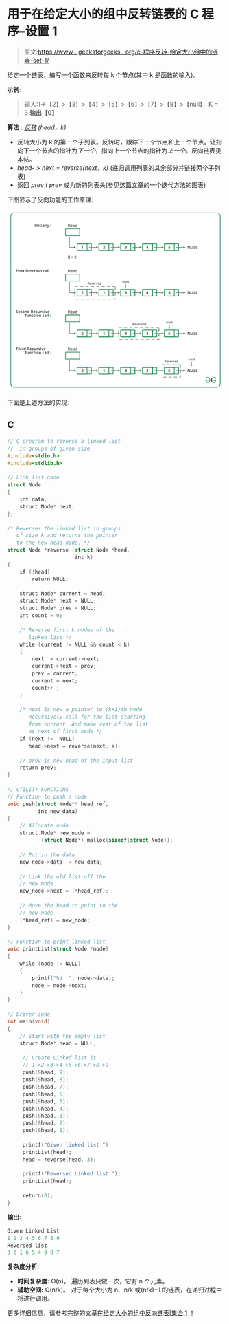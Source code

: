 # 用于在给定大小的组中反转链表的 C 程序–设置 1

> 原文:[https://www . geeksforgeeks . org/c-程序反转-给定大小组中的链表-set-1/](https://www.geeksforgeeks.org/c-program-for-reversing-a-linked-list-in-groups-of-given-size-set-1/)

给定一个链表，编写一个函数来反转每 k 个节点(其中 k 是函数的输入)。

**示例:**

> 输入:1->【2】>【3】>【4】>【5】>【6】>【7】>【8】>【null】，K = 3
> **输出【0】**

**算法** : [*反转*](https://www.geeksforgeeks.org/reverse-a-linked-list/) *(head，k)*

*   反转大小为 k 的第一个子列表。反转时，跟踪下一个节点和上一个节点。让指向下一个节点的指针为*下一个*，指向上一个节点的指针为*上一个*。反向链表见[本帖](https://www.geeksforgeeks.org/reverse-a-linked-list/)。
*   *head- > next = reverse(next，k)* (递归调用列表的其余部分并链接两个子列表)
*   返回 *prev* ( *prev* 成为新的列表头(参见[这篇文章](https://www.geeksforgeeks.org/reverse-a-linked-list/)的一个迭代方法的图表)

下图显示了反向功能的工作原理:

![](img/3f1748b21788d25062bb837e8bbde98b.png)

下面是上述方法的实现:

## C

```cpp
// C program to reverse a linked list
//  in groups of given size
#include<stdio.h>
#include<stdlib.h>

// Link list node
struct Node
{
    int data;
    struct Node* next;
};

/* Reverses the linked list in groups 
   of size k and returns the pointer 
   to the new head node. */
struct Node *reverse (struct Node *head, 
                      int k)
{
    if (!head)
        return NULL;

    struct Node* current = head;
    struct Node* next = NULL;
    struct Node* prev = NULL;
    int count = 0;     

    /* Reverse first k nodes of the 
       linked list */ 
    while (current != NULL && count < k)
    {
        next  = current->next;
        current->next = prev;
        prev = current;
        current = next;
        count++ ;
    }

    /* next is now a pointer to (k+1)th node 
       Recursively call for the list starting 
       from current. And make rest of the list 
       as next of first node */
    if (next !=  NULL)
       head->next = reverse(next, k); 

    // prev is new head of the input list
    return prev;
}

// UTILITY FUNCTIONS
// Function to push a node 
void push(struct Node** head_ref, 
          int new_data)
{
    // Allocate node 
    struct Node* new_node =
           (struct Node*) malloc(sizeof(struct Node));

    // Put in the data    
    new_node->data  = new_data;

    // Link the old list off the 
    // new node 
    new_node->next = (*head_ref);    

    // Move the head to point to the 
    // new node 
    (*head_ref) = new_node;
}

// Function to print linked list
void printList(struct Node *node)
{
    while (node != NULL)
    {
        printf("%d  ", node->data);
        node = node->next;
    }
}    

// Driver code
int main(void)
{
    // Start with the empty list
    struct Node* head = NULL;

     // Create Linked list is 
     // 1->2->3->4->5->6->7->8->9 
     push(&head, 9);
     push(&head, 8);
     push(&head, 7);
     push(&head, 6);
     push(&head, 5);
     push(&head, 4);
     push(&head, 3);
     push(&head, 2);
     push(&head, 1);           

     printf("Given linked list ");
     printList(head);
     head = reverse(head, 3);

     printf("Reversed Linked list ");
     printList(head);

     return(0);
}
```

**输出:**

```cpp
Given Linked List
1 2 3 4 5 6 7 8 9 
Reversed list
3 2 1 6 5 4 9 8 7 
```

**复杂度分析:**

*   **时间复杂度:** O(n)。
    遍历列表只做一次，它有 n 个元素。
*   **辅助空间:** O(n/k)。
    对于每个大小为 n、n/k 或(n/k)+1 的链表，在递归过程中将进行调用。

更多详细信息，请参考完整的文章[在给定大小的组中反向链表|集合 1](https://www.geeksforgeeks.org/reverse-a-list-in-groups-of-given-size/) ！